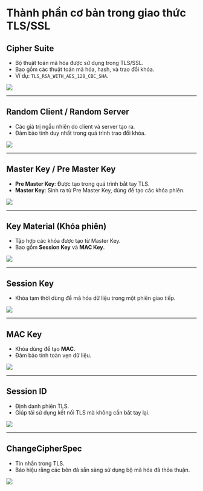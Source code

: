 # Thành phần cơ bản trong giao thức TLS/SSL

## Cipher Suite
- Bộ thuật toán mã hóa được sử dụng trong TLS/SSL.
- Bao gồm các thuật toán mã hóa, hash, và trao đổi khóa.
- Ví dụ: `TLS_RSA_WITH_AES_128_CBC_SHA`.

![](./cipher_suite.png)

---

## Random Client / Random Server
- Các giá trị ngẫu nhiên do client và server tạo ra.
- Đảm bảo tính duy nhất trong quá trình trao đổi khóa.

![](./random_client_server.png)

---

## Master Key / Pre Master Key
- **Pre Master Key**: Được tạo trong quá trình bắt tay TLS.
- **Master Key**: Sinh ra từ Pre Master Key, dùng để tạo các khóa phiên.

![](./master_key&pre_master_key.png)

---

## Key Material (Khóa phiên)
- Tập hợp các khóa được tạo từ Master Key.
- Bao gồm **Session Key** và **MAC Key**.

![](./key_material.png)

---

## Session Key
- Khóa tạm thời dùng để mã hóa dữ liệu trong một phiên giao tiếp.

![](./session_key.png)

---

## MAC Key
- Khóa dùng để tạo **MAC**.
- Đảm bảo tính toàn vẹn dữ liệu.

![](./mac_key.png)

---

## Session ID
- Định danh phiên TLS.
- Giúp tái sử dụng kết nối TLS mà không cần bắt tay lại.

![](./session_id.png)

---

## ChangeCipherSpec
- Tin nhắn trong TLS.
- Báo hiệu rằng các bên đã sẵn sàng sử dụng bộ mã hóa đã thỏa thuận.

![](./change_cipher_spec.png)